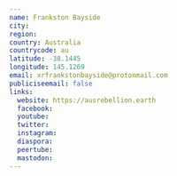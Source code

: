 ```yaml
---
name: Frankston Bayside
city:
region:
country: Australia
countrycode: au
latitude: -38.1445
longitude: 145.1269
email: xrfrankstonbayside@protonmail.com
publiciseemail: false
links:
  website: https://ausrebellion.earth
  facebook:
  youtube:
  twitter:
  instagram:
  diaspora:
  peertube:
  mastodon:
---
```


